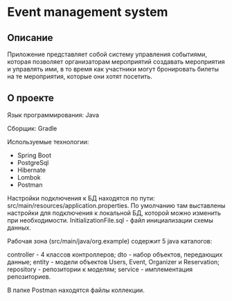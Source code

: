 # Event management system

## Описание
Приложение представляет собой систему управления событиями, которая позволяет организаторам мероприятий создавать мероприятия и управлять ими, в то время как участники могут бронировать билеты на те мероприятия, которые они хотят посетить.

## О проекте
Язык программирования: Java

Сборщик: Gradle

Используемые технологии:

- Spring Boot
- PostgreSql
- Hibernate
- Lombok
- Postman

Настройки подключения к БД находятся по пути: src/main/resources/application.properties. По умолчанию там выставлены настройки для подключения к локальной БД, которой можно изменить при необходимости. 
InitializationFile.sql - файл инициализации схемы данных.

Рабочая зона (src/main/java/org.example) содержит 5 java каталогов:

controller - 4 классов контроллеров;
dto - набор объектов, передающих данные;
entity - модели объектов Users, Event, Organizer и Reservation;
repository - репозитории к моделям;
service - имплементация репозиториев.

В папке Postman находятся файлы коллекции.

